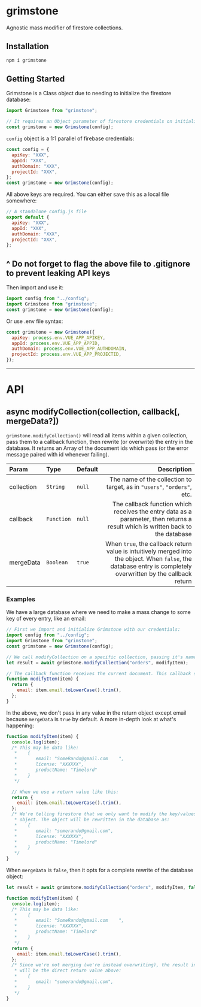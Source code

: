 # grimstone

Agnostic mass modifier of firestore collections.

## Installation

```bash
npm i grimstone
```

## Getting Started

Grimstone is a Class object due to needing to initialize the firestore database:

```js
import Grimstone from "grimstone";

// It requires an Object parameter of firestore credentials on initialization:
const grimstone = new Grimstone(config);
```

`config` object is a 1:1 parallel of firebase credentials:

```js
const config = {
  apiKey: "XXX",
  appId: "XXX",
  authDomain: "XXX",
  projectId: "XXX",
};
const grimstone = new Grimstone(config);
```

All above keys are required. You can either save this as a local file somewhere:

```js
// A standalone config.js file
export default {
  apiKey: "XXX",
  appId: "XXX",
  authDomain: "XXX",
  projectId: "XXX",
};
```

## **^ Do not forget to flag the above file to .gitignore to prevent leaking API keys**

Then import and use it:

```js
import config from "../config";
import Grimstone from "grimstone";
const grimstone = new Grimstone(config);
```

Or use .env file syntax:

```js
const grimstone = new Grimstone({
  apiKey: process.env.VUE_APP_APIKEY,
  appId: process.env.VUE_APP_APPID,
  authDomain: process.env.VUE_APP_AUTHDOMAIN,
  projectId: process.env.VUE_APP_PROJECTID,
});
```

---

# API

## **async** modifyCollection(collection, callback[, mergeData?])

`grimstone.modifyCollection()` will read all items within a given collection, pass them to a callback function, then rewrite (or overwrite) the entry in the database. It returns an Array of the document ids which pass (or the error message paired with id whenever failing).

| Param      | Type       | Default |                                                                                                                                                     Description |
| :--------- | :--------- | :------ | --------------------------------------------------------------------------------------------------------------------------------------------------------------: |
| collection | `String`   | `null`  |                                                                                         The name of the collection to target, as in `"users"`, `"orders"`, etc. |
| callback   | `Function` | `null`  |                                 The callback function which receives the entry data as a parameter, then returns a result which is written back to the database |
| mergeData  | `Boolean`  | `true`  | When `true`, the callback return value is intuitively merged into the object. When `false`, the database entry is completely overwritten by the callback return |

### Examples

We have a large database where we need to make a mass change to some key of every entry, like an email:

```js
// First we import and initialize Grimstone with our credentials:
import config from "../config";
import Grimstone from "grimstone";
const grimstone = new Grimstone(config);

// We call modifyCollection on a specific collection, passing it's name and our own callback function:
let result = await grimstone.modifyCollection("orders", modifyItem);

// The callback function receives the current document. This callback should be synchronous, not async:
function modifyItem(item) {
  return {
    email: item.email.toLowerCase().trim(),
  };
}
```

In the above, we don't pass in any value in the return object except email because `mergeData` is `true` by default. A more in-depth look at what's happening:

```js
function modifyItem(item) {
  console.log(item);
  /* This may be data like:
   *    {
   *       email: "SomeRando@gmail.com    ",
   *       license: "XXXXXX",
   *       productName: "Timelord"
   *    }
   */

  // When we use a return value like this:
  return {
    email: item.email.toLowerCase().trim(),
  };
  /* We're telling firestore that we only want to modify the key/values in the above
   * object. The object will be rewritten in the database as:
   *    {
   *       email: "somerando@gmail.com",
   *       license: "XXXXXX",
   *       productName: "Timelord"
   *    }
   */
}
```

When `mergeData` is `false`, then it opts for a complete rewrite of the database object:

```js
let result = await grimstone.modifyCollection("orders", modifyItem, false);

function modifyItem(item) {
  console.log(item);
  /* This may be data like:
   *    {
   *       email: "SomeRando@gmail.com    ",
   *       license: "XXXXXX",
   *       productName: "Timelord"
   *    }
   */
  return {
    email: item.email.toLowerCase().trim(),
  };
  /* Since we're not merging (we're instead overwriting), the result in our database
   * will be the direct return value above:
   *    {
   *       email: "somerando@gmail.com",
   *    }
   */
}
```
